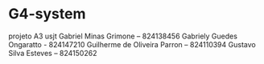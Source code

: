 # G4-system
projeto A3 usjt
Gabriel Minas Grimone – 824138456
Gabriely Guedes Ongaratto - 824147210
Guilherme de Oliveira Parron – 824110394
Gustavo Silva Esteves – 824150262
